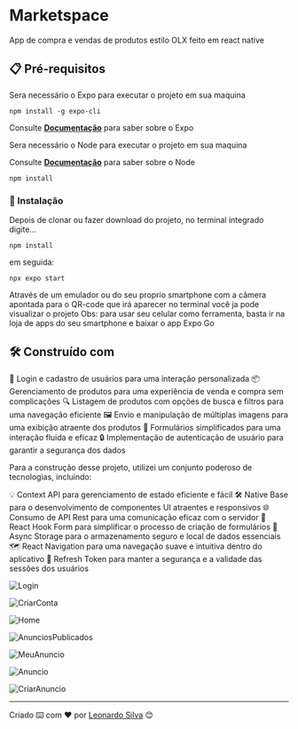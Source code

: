 # Marketspace

App de compra e vendas de produtos estilo OLX feito em react native 

## 📋 Pré-requisitos

Sera necessário o Expo para executar o projeto em sua maquina

```
npm install -g expo-cli
```

Consulte **[Documentação](https://docs.expo.dev/)** para saber sobre o Expo

Sera necessário o Node para executar o projeto em sua maquina

Consulte **[Documentação](https://nodejs.org/en)** para saber sobre o Node

```
npm install
```

### 🔧 Instalação

Depois de clonar ou fazer download do projeto, no terminal integrado digite...

```
npm install
```

em seguida:

```
npx expo start
```
Através de um emulador ou do seu proprio smartphone com a câmera apontada para o QR-code que irá aparecer no terminal 
você ja pode visualizar o projeto
Obs: para usar seu celular como ferramenta, basta ir na loja de apps do seu smartphone e baixar o app Expo Go

## 🛠️ Construído com


🔐 Login e cadastro de usuários para uma interação personalizada
📦 Gerenciamento de produtos para uma experiência de venda e compra sem complicações
🔍 Listagem de produtos com opções de busca e filtros para uma navegação eficiente
🖼 Envio e manipulação de múltiplas imagens para uma exibição atraente dos produtos
📝 Formulários simplificados para uma interação fluida e eficaz
🔒 Implementação de autenticação de usuário para garantir a segurança dos dados

Para a construção desse projeto, utilizei um conjunto poderoso de tecnologias, incluindo:

💡 Context API para gerenciamento de estado eficiente e fácil
🛠 Native Base para o desenvolvimento de componentes UI atraentes e responsivos
🌐 Consumo de API Rest para uma comunicação eficaz com o servidor
📝 React Hook Form para simplificar o processo de criação de formulários
💾 Async Storage para o armazenamento seguro e local de dados essenciais
🗺 React Navigation para uma navegação suave e intuitiva dentro do aplicativo
🔑 Refresh Token para manter a segurança e a validade das sessões dos usuários







![Login](https://github.com/leonardosilva97/Marketspace/blob/main/src/assets/imgs_app/login.PNG)

![CriarConta](https://github.com/leonardosilva97/Marketspace/blob/main/src/assets/imgs_app/Create.PNG)

![Home](https://github.com/leonardosilva97/Marketspace/blob/main/src/assets/imgs_app/home.PNG)

![AnunciosPublicados](https://github.com/leonardosilva97/Marketspace/blob/main/src/assets/imgs_app/Myad.PNG)

![MeuAnuncio](https://github.com/leonardosilva97/Marketspace/blob/main/src/assets/imgs_app/Ad.PNG)

![Anuncio](https://github.com/leonardosilva97/Marketspace/blob/main/src/assets/imgs_app/AdView.PNG)

![CriarAnuncio](https://github.com/leonardosilva97/Marketspace/blob/main/src/assets/imgs_app/createAd.PNG)



---
Criado ⌨️ com ❤️ por [Leonardo Silva](https://github.com/leonardosilva97) 😊
